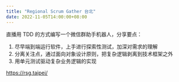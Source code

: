 ```yaml
---
title: "Regional Scrum Gather 台北"
date: 2022-11-05T14:00:00+08:00
---
```


直播用 TDD 的方式编写一个微信群助手机器人，分享要点：

1. 尽早端到端运行软件，上手进行探索性测试，加深对需求的理解
2. 分离关注点，通过面向对象设计原则，把复杂逻辑剥离到技术框架之外
3. 用单元测试驱动复杂业务逻辑的实现

https://rsg.taipei/

